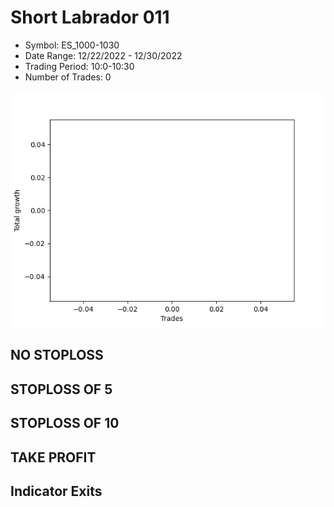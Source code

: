 # Short Labrador 011 
- Symbol: ES_1000-1030
- Date Range: 12/22/2022 - 12/30/2022
- Trading Period: 10:0-10:30
- Number of Trades: 0

![Plot](ShortLabrador011ES_1000-1030.png)
## NO STOPLOSS














## STOPLOSS OF 5














## STOPLOSS OF 10














## TAKE PROFIT











## Indicator Exits


